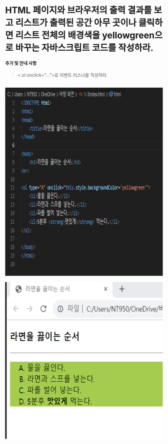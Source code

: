 # HTML 페이지와 브라우저의 출력 결과를 보고 리스트가 출력된 공간 아무 곳이나 클릭하면 리스트 전체의 배경색을 yellowgreen으로 바꾸는 자바스크립트 코드를 작성하라.

 #### 추가 및 안내 사항

>  <.ol onclick="...">로 이벤트 리스너를 작성하라.


<br><img src="3.png" width="1000" height="600" title="px(픽셀) 크기 설정" alt="1번 이미지"></img><br/>
<br><img src="4.png" width="1000" height="500" title="px(픽셀) 크기 설정" alt="1번 이미지"></img><br/>

